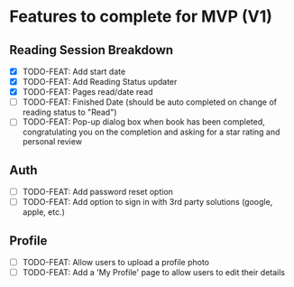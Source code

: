 # Features to complete for MVP (V1)

## Reading Session Breakdown

- [x] TODO-FEAT: Add start date
- [x] TODO-FEAT: Add Reading Status updater
- [x] TODO-FEAT: Pages read/date read
- [ ] TODO-FEAT: Finished Date (should be auto completed on change of reading status to "Read")
- [ ] TODO-FEAT: Pop-up dialog box when book has been completed, congratulating you on the completion and asking for a star rating and personal review

## Auth

- [ ] TODO-FEAT: Add password reset option
- [ ] TODO-FEAT: Add option to sign in with 3rd party solutions (google, apple, etc.)

## Profile

- [ ] TODO-FEAT: Allow users to upload a profile photo
- [ ] TODO-FEAT: Add a 'My Profile' page to allow users to edit their details
